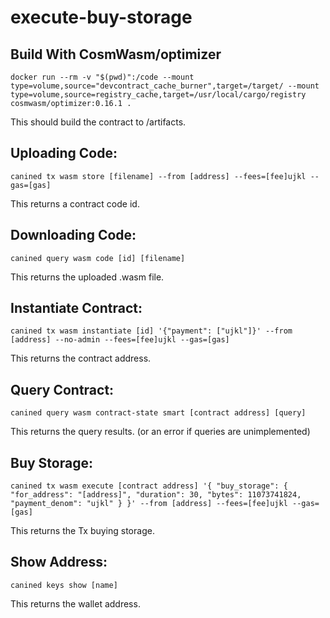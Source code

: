 # execute-buy-storage

## Build With CosmWasm/optimizer
```
docker run --rm -v "$(pwd)":/code --mount type=volume,source="devcontract_cache_burner",target=/target/ --mount type=volume,source=registry_cache,target=/usr/local/cargo/registry cosmwasm/optimizer:0.16.1 .
```
This should build the contract to /artifacts.

## Uploading Code:
```
canined tx wasm store [filename] --from [address] --fees=[fee]ujkl --gas=[gas]
```
This returns a contract code id.

## Downloading Code:
```
canined query wasm code [id] [filename]
```
This returns the uploaded .wasm file.

## Instantiate Contract:
```
canined tx wasm instantiate [id] '{"payment": ["ujkl"]}' --from [address] --no-admin --fees=[fee]ujkl --gas=[gas]
```
This returns the contract address.

## Query Contract:
```
canined query wasm contract-state smart [contract address] [query]
```
This returns the query results. (or an error if queries are unimplemented)

## Buy Storage:
```
canined tx wasm execute [contract address] '{ "buy_storage": { "for_address": "[address]", "duration": 30, "bytes": 11073741824, "payment_denom": "ujkl" } }' --from [address] --fees=[fee]ujkl --gas=[gas]
```
This returns the Tx buying storage.

## Show Address:
```
canined keys show [name]
```
This returns the wallet address.